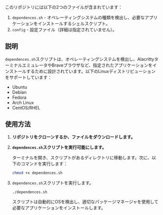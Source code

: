 このリポジトリには以下の2つのファイルが含まれています：

1. `dependences.sh` - オペレーティングシステムの種類を検出し、必要なアプリケーションをインストールするシェルスクリプト。
2. `config` - 設定ファイル（詳細は指定されていません）。

## 説明

`dependences.sh`スクリプトは、オペレーティングシステムを検出し、AlacrittyターミナルエミュレータやBraveブラウザなど、指定されたアプリケーションをインストールするために設計されています。以下のLinuxディストリビューションをサポートしています：

- Ubuntu
- Debian
- Fedora
- Arch Linux
- CentOS/RHEL

## 使用方法

1. **リポジトリをクローンするか、ファイルをダウンロードします。**

2. **`dependences.sh`スクリプトを実行可能にします。**

   ターミナルを開き、スクリプトがあるディレクトリに移動します。次に、以下のコマンドを実行します：

   ```bash
   chmod +x dependences.sh
   ```
3. `dependences.sh`スクリプトを実行します。

   ```bash
   ./dependences.sh
   ```
   スクリプトは自動的にOSを検出し、適切なパッケージマネージャを使用して必要なアプリケーションをインストールします。
